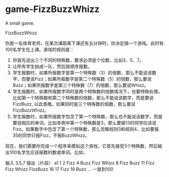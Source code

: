 game-FizzBuzzWhizz
==================

A small game.

FizzBuzzWhizz

你是一名体育老师，在某次课距离下课还有五分钟时，你决定搞一个游戏。此时有100名学生在上课。游戏的规则是：

1. 你首先说出三个不同的特殊数，要求必须是个位数，比如3、5、7。
2. 让所有学生拍成一队，然后按顺序报数。
3. 学生报数时，如果所报数字是第一个特殊数（3）的倍数，那么不能说该数字，而要说Fizz；如果所报数字是第二个特殊数（5）的倍数，那么要说Buzz；如果所报数字是第三个特殊数（7）的倍数，那么要说Whizz。
4. 学生报数时，如果所报数字同时是两个特殊数的倍数情况下，也要特殊处理，比如第一个特殊数和第二个特殊数的倍数，那么不能说该数字，而是要说FizzBuzz, 以此类推。如果同时是三个特殊数的倍数，那么要说FizzBuzzWhizz。
5. 学生报数时，如果所报数字包含了第一个特殊数，那么也不能说该数字，而是要说相应的单词，比如本例中第一个特殊数是3，那么要报13的同学应该说Fizz。如果数字中包含了第一个特殊数，那么忽略规则3和规则4，比如要报35的同学只报Fizz，不报BuzzWhizz。
 
现在，我们需要你完成一个程序来模拟这个游戏，它首先接受3个特殊数，然后输出100名学生应该报数的数或单词。比如，
 
输入
3,5,7
输出（片段）
a1
1
2
Fizz
4
Buzz
Fizz
Whizz
8
Fizz
Buzz
11
Fizz
Fizz
Whizz
FizzBuzz
16
17
Fizz
19
Buzz 
…
一直到100
